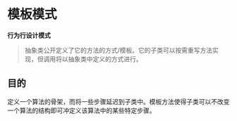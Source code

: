 # 模板模式

**行为行设计模式**

> 抽象类公开定义了它的方法的方式/模板。它的子类可以按需重写方法实现，但调用将以抽象类中定义的方式进行。


## 目的
定义一个算法的骨架，而将一些步骤延迟到子类中。模板方法使得子类可以不改变一个算法的结构即可冲定义该算法中的某些特定步骤。

